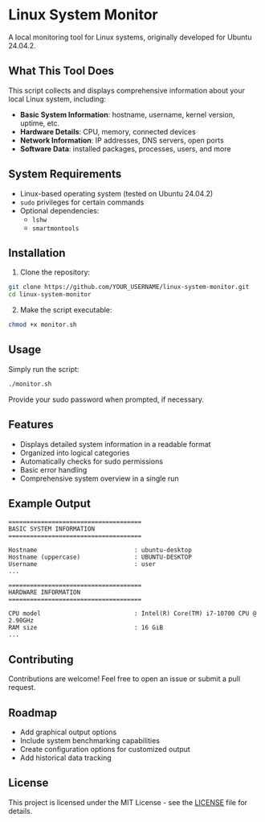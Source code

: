 # Linux System Monitor

A local monitoring tool for Linux systems, originally developed for Ubuntu 24.04.2.

## What This Tool Does

This script collects and displays comprehensive information about your local Linux system, including:

- **Basic System Information**: hostname, username, kernel version, uptime, etc.
- **Hardware Details**: CPU, memory, connected devices
- **Network Information**: IP addresses, DNS servers, open ports
- **Software Data**: installed packages, processes, users, and more

## System Requirements

- Linux-based operating system (tested on Ubuntu 24.04.2)
- `sudo` privileges for certain commands
- Optional dependencies:
  - `lshw`
  - `smartmontools`

## Installation

1. Clone the repository:
```bash
git clone https://github.com/YOUR_USERNAME/linux-system-monitor.git
cd linux-system-monitor
```

2. Make the script executable:
```bash
chmod +x monitor.sh
```

## Usage

Simply run the script:

```bash
./monitor.sh
```

Provide your sudo password when prompted, if necessary.

## Features

- Displays detailed system information in a readable format
- Organized into logical categories
- Automatically checks for sudo permissions
- Basic error handling
- Comprehensive system overview in a single run

## Example Output

```
=====================================
BASIC SYSTEM INFORMATION
=====================================

Hostname                           : ubuntu-desktop
Hostname (uppercase)               : UBUNTU-DESKTOP
Username                           : user
...

=====================================
HARDWARE INFORMATION
=====================================

CPU model                          : Intel(R) Core(TM) i7-10700 CPU @ 2.90GHz
RAM size                           : 16 GiB
...
```

## Contributing

Contributions are welcome! Feel free to open an issue or submit a pull request.

## Roadmap

- Add graphical output options
- Include system benchmarking capabilities
- Create configuration options for customized output
- Add historical data tracking

## License

This project is licensed under the MIT License - see the [LICENSE](LICENSE) file for details.
